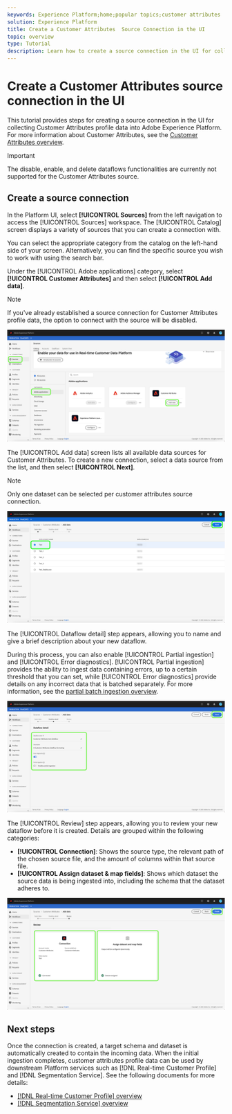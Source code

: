 ```yaml
---
keywords: Experience Platform;home;popular topics;customer attributes
solution: Experience Platform
title: Create a Customer Attributes  Source Connection in the UI
topic: overview
type: Tutorial
description: Learn how to create a source connection in the UI for collecting customer attributes profile data into Adobe Experience Platform.
---
```


# Create a Customer Attributes source connection in the UI

This tutorial provides steps for creating a source connection in the UI for collecting Customer Attributes profile data into Adobe Experience Platform. For more information about Customer Attributes, see the [Customer Attributes overview](https://experienceleague.adobe.com/docs/core-services/interface/customer-attributes/attributes.html).

>[!IMPORTANT]
>
>The disable, enable, and delete dataflows functionalities are currently not supported for the Customer Attributes source.

## Create a source connection

In the Platform UI, select **[!UICONTROL Sources]** from the left navigation to access the [!UICONTROL Sources] workspace. The [!UICONTROL Catalog] screen displays a variety of sources that you can create a connection with.

You can select the appropriate category from the catalog on the left-hand side of your screen. Alternatively, you can find the specific source you wish to work with using the search bar.

Under the [!UICONTROL Adobe applications] category, select **[!UICONTROL Customer Attributes]** and then select **[!UICONTROL Add data]**.

>[!NOTE]
>
>If you've already established a source connection for Customer Attributes profile data, the option to connect with the source will be disabled.

![](../../../../images/tutorials/create/customer-attributes/catalog.png)

The [!UICONTROL Add data] screen lists all available data sources for Customer Attributes. To create a new connection, select a data source from the list, and then select **[!UICONTROL Next]**.

>[!NOTE]
>
>Only one dataset can be selected per customer attributes source connection.

![](../../../../images/tutorials/create/customer-attributes/add-data.png)

The [!UICONTROL Dataflow detail] step appears, allowing you to name and give a brief description about your new dataflow.

During this process, you can also enable [!UICONTROL Partial ingestion] and [!UICONTROL Error diagnostics]. [!UICONTROL Partial ingestion] provides the ability to ingest data containing errors, up to a certain threshold that you can set, while [!UICONTROL Error diagnostics] provide details on any incorrect data that is batched separately. For more information, see the [partial batch ingestion overview](../../../../../ingestion/batch-ingestion/partial.md).

![](../../../../images/tutorials/create/customer-attributes/dataflow-detail.png)

The [!UICONTROL Review] step appears, allowing you to review your new dataflow before it is created. Details are grouped within the following categories:

* **[!UICONTROL Connection]**: Shows the source type, the relevant path of the chosen source file, and the amount of columns within that source file.
* **[!UICONTROL Assign dataset & map fields]**: Shows which dataset the source data is being ingested into, including the schema that the dataset adheres to.

![](../../../../images/tutorials/create/customer-attributes/review.png)

## Next steps

Once the connection is created, a target schema and dataset is automatically created to contain the incoming data. When the initial ingestion completes, customer attributes profile data can be used by downstream Platform services such as [!DNL Real-time Customer Profile] and [!DNL Segmentation Service]. See the following documents for more details:

* [[!DNL Real-time Customer Profile] overview](../../../../../profile/home.md)
* [[!DNL Segmentation Service] overview](../../../../../segmentation/home.md)
